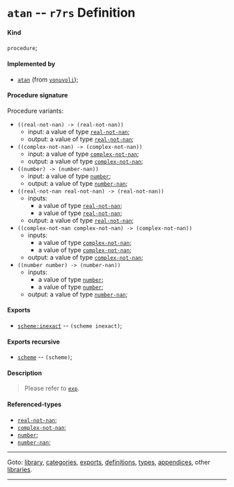 

<a id='definition__r7rs__atan'></a>

# `atan` -- `r7rs` Definition


<a id='definition__r7rs__atan__kind'></a>

#### Kind

`procedure`;


<a id='definition__r7rs__atan__implemented-by'></a>

#### Implemented by

 * [`atan`](../../vonuvoli/definitions/atan.md#definition__vonuvoli__atan) (from [`vonuvoli`](../../vonuvoli/_index.md#library__vonuvoli));


<a id='definition__r7rs__atan__procedure-signature'></a>

#### Procedure signature

Procedure variants:
 * `((real-not-nan) -> (real-not-nan))`
   * input: a value of type [`real-not-nan`](../../r7rs/types/real-not-nan.md#type__r7rs__real-not-nan);
   * output: a value of type [`real-not-nan`](../../r7rs/types/real-not-nan.md#type__r7rs__real-not-nan);
 * `((complex-not-nan) -> (complex-not-nan))`
   * input: a value of type [`complex-not-nan`](../../r7rs/types/complex-not-nan.md#type__r7rs__complex-not-nan);
   * output: a value of type [`complex-not-nan`](../../r7rs/types/complex-not-nan.md#type__r7rs__complex-not-nan);
 * `((number) -> (number-nan))`
   * input: a value of type [`number`](../../r7rs/types/number.md#type__r7rs__number);
   * output: a value of type [`number-nan`](../../r7rs/types/number-nan.md#type__r7rs__number-nan);
 * `((real-not-nan real-not-nan) -> (real-not-nan))`
   * inputs:
     * a value of type [`real-not-nan`](../../r7rs/types/real-not-nan.md#type__r7rs__real-not-nan);
     * a value of type [`real-not-nan`](../../r7rs/types/real-not-nan.md#type__r7rs__real-not-nan);
   * output: a value of type [`real-not-nan`](../../r7rs/types/real-not-nan.md#type__r7rs__real-not-nan);
 * `((complex-not-nan complex-not-nan) -> (complex-not-nan))`
   * inputs:
     * a value of type [`complex-not-nan`](../../r7rs/types/complex-not-nan.md#type__r7rs__complex-not-nan);
     * a value of type [`complex-not-nan`](../../r7rs/types/complex-not-nan.md#type__r7rs__complex-not-nan);
   * output: a value of type [`complex-not-nan`](../../r7rs/types/complex-not-nan.md#type__r7rs__complex-not-nan);
 * `((number number) -> (number-nan))`
   * inputs:
     * a value of type [`number`](../../r7rs/types/number.md#type__r7rs__number);
     * a value of type [`number`](../../r7rs/types/number.md#type__r7rs__number);
   * output: a value of type [`number-nan`](../../r7rs/types/number-nan.md#type__r7rs__number-nan);


<a id='definition__r7rs__atan__exports'></a>

#### Exports

 * [`scheme:inexact`](../../r7rs/exports/scheme_3a_inexact.md#export__r7rs__scheme_3a_inexact) -- `(scheme inexact)`;


<a id='definition__r7rs__atan__exports-recursive'></a>

#### Exports recursive

 * [`scheme`](../../r7rs/exports/scheme.md#export__r7rs__scheme) -- `(scheme)`;


<a id='definition__r7rs__atan__description'></a>

#### Description

> Please refer to [`exp`](../../r7rs/definitions/exp.md#definition__r7rs__exp).


<a id='definition__r7rs__atan__referenced-types'></a>

#### Referenced-types

 * [`real-not-nan`](../../r7rs/types/real-not-nan.md#type__r7rs__real-not-nan);
 * [`complex-not-nan`](../../r7rs/types/complex-not-nan.md#type__r7rs__complex-not-nan);
 * [`number`](../../r7rs/types/number.md#type__r7rs__number);
 * [`number-nan`](../../r7rs/types/number-nan.md#type__r7rs__number-nan);

----

Goto: [library](../../r7rs/_index.md#library__r7rs), [categories](../../r7rs/categories/_index.md#toc__r7rs__categories), [exports](../../r7rs/exports/_index.md#toc__r7rs__exports), [definitions](../../r7rs/definitions/_index.md#toc__r7rs__definitions), [types](../../r7rs/types/_index.md#toc__r7rs__types), [appendices](../../r7rs/appendices/_index.md#toc__r7rs__appendices), other [libraries](../../_libraries.md#toc__libraries).

----

